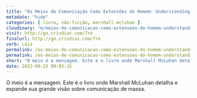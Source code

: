 ```yaml
---
title: "Os Meios de Comunicação Como Extensões do Homem: Understanding Media — Marshall McLuhan"
metadate: "hide"
categories: [ livro, não-ficção, marshall-mcluhan ]
cloudinary: "m/meios-de-comunicacao-como-extensoes-do-homem-understanding-media.jpg"
visit: http://go.crisdias.com/7re
finalurl: http://go.crisdias.com/7re
verb: Leia
permalink: /os-meios-de-comunicacao-como-extensoes-do-homem-understanding-media
permalink: /os-meios-de-comunicacao-como-extensoes-do-homem-understanding-media
short: "O meio é a mensagem. Este é o livro onde Marshall McLuhan detalha e expande sua grande visão sobre comunicação de massa."
date: 2022-09-25 09:03:15
---
```

O meio é a mensagem. Este é o livro onde Marshall McLuhan detalha e expande sua grande visão sobre comunicação de massa.